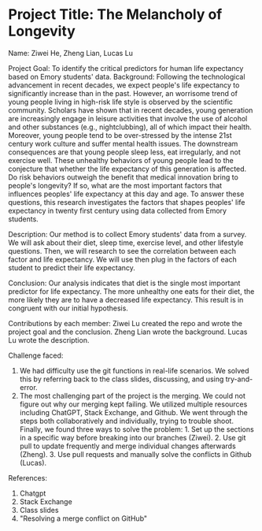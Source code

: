 # Project Title: The Melancholy of Longevity
Name: Ziwei He, Zheng Lian, Lucas Lu

Project Goal: To identify the critical predictors for human life expectancy based on Emory students' data.
Background: Following the technological advancement in recent decades, we expect people's life expectancy to significantly increase than in the past. However, an worrisome trend of young people living in high-risk life style is observed by the scientific community. Scholars have shown that in recent decades, young generation are increasingly engage in leisure activities that involve the use of alcohol and other substances (e.g., nightclubbing), all of which impact their health. Moreover, young people tend to be over-stressed by the intense 21st century work culture and suffer mental health issues. The downstream consequences are that young people sleep less, eat irregularly, and not exercise well. These unhealthy behaviors of young people lead to the conjecture that whether the life expectancy of this generation is affected. Do risk behaviors outweigh the benefit that medical innovation bring to people's longevity? If so, what are the most important factors that influences peoples' life expectancy at this day and age. To answer these questions, this research investigates the factors that shapes peoples' life expectancy in twenty first century using data collected from Emory students.

Description: Our method is to collect Emory students' data from a survey. We will ask about their diet, sleep time, exercise level, and other lifestyle questions. Then, we will research to see the correlation between each factor and life expectancy. We will use then plug in the factors of each student to predict their life expectancy.

Conclusion: Our analysis indicates that diet is the single most important predictor for life expectancy. The more unhealthy one eats for their diet, the more likely they are to have a decreased life expectancy. This result is in congruent with our initial hypothesis.

Contributions by each member:
Ziwei Lu created the repo and wrote the project goal and the conclusion.
Zheng Lian wrote the background.
Lucas Lu wrote the description.

Challenge faced: 
1. We had difficulty use the git functions in real-life scenarios. We solved this by referring back to the class slides, discussing, and using try-and-error.
2. The most challenging part of the project is the merging. We could not figure out why our merging kept failing. We utilized multiple resources including ChatGPT, Stack Exchange, and Github. We went through the steps both collaboratively and individually, trying to trouble shoot. Finally, we found three ways to solve the problem: 1. Set up the sections in a specific way before breaking into our branches (Ziwei). 2. Use git pull to update frequently and merge individual changes afterwards (Zheng). 3. Use pull requests and manually solve the conflicts in Github (Lucas).

References:
1. Chatgpt
2. Stack Exchange
3. Class slides
4. "Resolving a merge conflict on GitHub"

